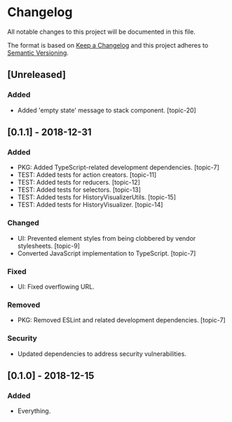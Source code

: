 # Changelog
All notable changes to this project will be documented in this file.

The format is based on [Keep a Changelog](http://keepachangelog.com/) and this project adheres to [Semantic Versioning](http://semver.org/).

## [Unreleased]

### Added
- Added 'empty state' message to stack component. [topic-20]

## [0.1.1] - 2018-12-31

### Added
- PKG: Added TypeScript-related development dependencies. [topic-7]
- TEST: Added tests for action creators. [topic-11]
- TEST: Added tests for reducers. [topic-12]
- TEST: Added tests for selectors. [topic-13]
- TEST: Added tests for HistoryVisualizerUtils. [topic-15]
- TEST: Added tests for HistoryVisualizer. [topic-14]

### Changed
- UI: Prevented element styles from being clobbered by vendor stylesheets. [topic-9]
- Converted JavaScript implementation to TypeScript. [topic-7]

### Fixed
- UI: Fixed overflowing URL.

### Removed
- PKG: Removed ESLint and related development dependencies. [topic-7]

### Security
- Updated dependencies to address security vulnerabilities.

## [0.1.0] - 2018-12-15

### Added
- Everything.
